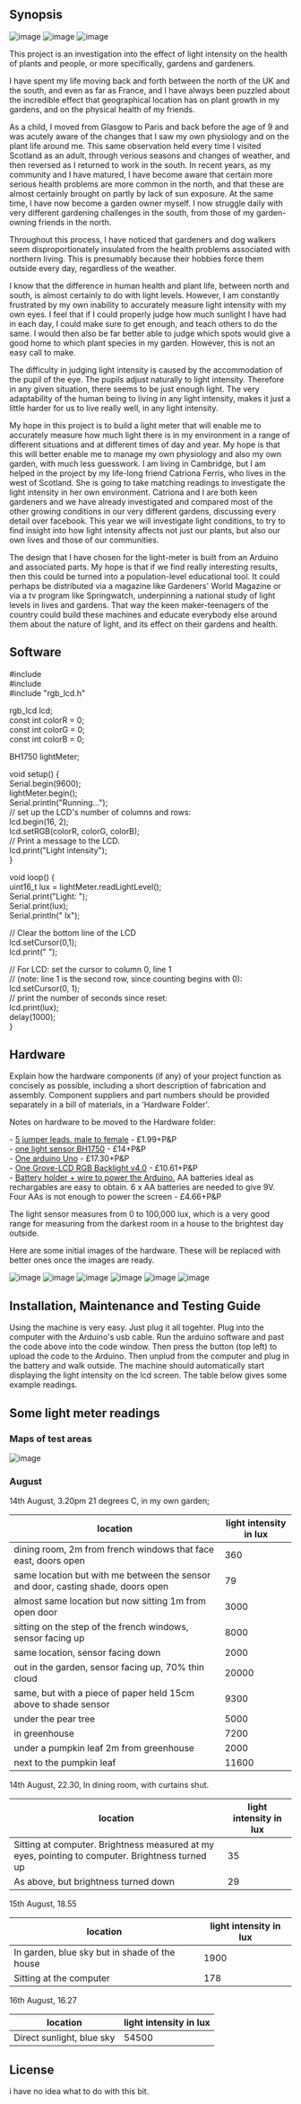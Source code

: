 
## Synopsis


<img src="images/banner2.jpg" alt="image"/>

<img src="images/Jennifer-Deegan.jpg" alt="image"/>
<img src="images/Tim Deegan.jpg" alt="image"/>

<p>

This project is an investigation into the effect of light intensity on the health of plants and people, or more specifically, gardens and gardeners. 

I have spent my life moving back and forth between the north of the UK and the south, and even as far as France, and I have always been puzzled about the incredible effect that geographical location has on plant growth in my gardens, and on the physical health of my friends. 

As a child, I moved from Glasgow to Paris and back before the age of 9 and was acutely aware of the changes that I saw my own physiology and on the plant life around me. This same observation held every time I visited Scotland as an adult, through verious seasons and changes of weather, and then reversed as I returned to work in the south. In recent years, as my community and I have matured, I have become aware that certain more serious health problems are more common in the north, and that these are almost certainly brought on partly by lack of sun exposure. At the same time, I have now become a garden owner myself. I now struggle daily with very different gardening challenges in the south, from those of my garden-owning friends in the north. 

Throughout this process, I have noticed that gardeners and dog walkers seem disproportionately insulated from the health problems associated with northern living. This is presumably because their hobbies force them outside every day, regardless of the weather. 

I know that the difference in human health and plant life, between north and south, is almost certainly to do with light levels. However, I am constantly frustrated by my own inability to accurately measure light intensity with my own eyes. I feel that if I could properly judge how much sunlight I have had in each day, I could make sure to get enough, and teach others to do the same. I would then also be far better able to judge which spots would give a good home to which plant species in my garden. However, this is not an easy call to make. 

The difficulty in judging light intensity is caused by the accommodation of the pupil of the eye. The pupils adjust naturally to light intensity. Therefore in any given situation, there seems to be just enough light. The very adaptability of the human being to living in any light intensity, makes it just a little harder for us to live really well, in any light intensity.

My hope in this project is to build a light meter that will enable me to accurately measure how much light there is in my environment in a range of different situations and at different times of day and year. My hope is that this will better enable me to manage my own physiology and also my own garden, with much less guesswork. I am living in Cambridge, but I am helped in the project by my life-long friend Catriona Ferris, who lives in the west of Scotland. She is going to take matching readings to investigate the light intensity in her own environment. Catriona and I are both keen gardeners and we have already investigated and compared most of the other growing conditions in our very different gardens, discussing every detail over facebook. This year we will investigate light conditions, to try to find insight into how light intensity affects not just our plants, but also our own lives and those of our communities.

The design that I have chosen for the light-meter is built from an Arduino and associated parts. My hope is that if we find really interesting results, then this could be turned into a population-level educational tool.  It could perhaps be distributed via a magazine like Gardeners' World Magazine or via a tv program like Springwatch, underpinning a national study of light levels in lives and gardens. That way the keen maker-teenagers of the country could build these machines and educate everybody else around them about the nature of light, and its effect on their gardens and health. 


## Software

<p>
#include <Wire.h><br>
#include <BH1750.h><br>
#include "rgb_lcd.h"<br>
  </p><p>
rgb_lcd lcd;<br>
const int colorR = 0;<br>
const int colorG = 0;<br>
const int colorB = 0;<br>
</p><p>
BH1750 lightMeter;<br>
</p><p>
void setup() {<br>
  Serial.begin(9600);<br>
  lightMeter.begin();<br>
  Serial.println("Running...");<br>
  // set up the LCD's number of columns and rows:<br>
  lcd.begin(16, 2);<br>
  lcd.setRGB(colorR, colorG, colorB);<br>
  // Print a message to the LCD.<br>
  lcd.print("Light intensity");<br>
}<br>
  </p><p>
void loop() {<br>
  uint16_t lux = lightMeter.readLightLevel();<br>
  Serial.print("Light: ");<br>
  Serial.print(lux);<br>
  Serial.println(" lx");<br>
</p><p>
  // Clear the bottom line of the LCD<br>
  lcd.setCursor(0,1);<br>
  lcd.print("          ");<br>
</p><p>
  // For LCD: set the cursor to column 0, line 1<br>
  // (note: line 1 is the second row, since counting begins with 0):<br>
  lcd.setCursor(0, 1);<br>
  // print the number of seconds since reset:<br>
  lcd.print(lux);<br>
  delay(1000);<br>
}<br>
</p>
  
## Hardware

Explain how the hardware components (if any) of your project function as concisely as possible, including a short description of fabrication and assembly. Component suppliers and part numbers should be provided separately in a bill of materials, in a 'Hardware Folder'.</p><p>

Notes on hardware to be moved to the Hardware folder:
</p><p>
- <a href="https://www.amazon.co.uk/d/Electronics-Photo/40pcs-Dupont-Male-Female-20cm-Jumper-Connectors/B013EW65H2/ref=sr_1_1?ie=UTF8&qid=1501469205&sr=8-1&keywords=male+to+female+jumper+leads"> 5 jumper leads, male to female</a> - £1.99+P&P<br>
- <a href="https://makersify.com/products/dfrobot-light-sensor-bh1750">one light sensor BH1750</a> - £14+P&P<br>
- <a href="https://www.amazon.co.uk/Arduino-A000066-UNO/dp/B008GRTSV6/ref=sr_1_4?s=computers&ie=UTF8&qid=1501468175&sr=1-4&keywords=arduino+uno">One arduino Uno</a> - £17.30+P&P<br>
- <a href="https://www.seeedstudio.com/Grove-LCD-RGB-Backlight-p-1643.html">One Grove-LCD RGB Backlight v4.0</a> - £10.61+P&P<br>
- <a href="http://www.robotshop.com/uk/adafruit-battery-holder-barrel-jack.html?gclid=Cj0KCQjwlMXMBRC1ARIsAKKGuwgjdagw_J_4zrTdrNKmqMNNupCF1OF1kEguYkfuQn4ah6_1nsIECt8aApqwEALw_wcB">Battery holder + wire to power the Arduino.</a> AA batteries ideal as rechargables are easy to obtain. 6 x AA batteries are needed to give 9V. Four AAs is not enough to power the screen - £4.66+P&P<br>
</p><p>
  
The light sensor measures from 0 to 100,000 lux, which is a very good range for measuring from the darkest room in a house to the brightest day outside.   

</p><p>
Here are some initial images of the hardware. These will be replaced with better ones once the images are ready.
</p><p>
<img src="images/IMG_6600.JPG" alt="image"/>
<img src="images/IMG_6601.JPG" alt="image"/>
<img src="images/IMG_6588.JPG" alt="image"/>
<img src="images/IMG_6597.JPG" alt="image"/>
<img src="images/IMG_6598.JPG" alt="image"/>
<img src="images/IMG_6599.JPG" alt="image"/>


## Installation, Maintenance and Testing Guide

Using the machine is very easy. Just plug it all togehter. Plug into the computer with the Arduino's usb cable. Run the arduino software and past the code above into the code window. Then press the button (top left) to upload the code to the Arduino. Then unplud from the computer and plug in the battery and walk outside. The machine should automatically start displaying the light intensity on the lcd screen. The table below gives some example readings. 


## Some light meter readings

### Maps of test areas

<img src="images/cambridge.jpg" alt="image"/>

### August

14th August, 3.20pm 21 degrees C, in my own garden;

| location | light intensity in lux  |
| --------- | ------------------------ |
| dining room, 2m from french windows that face east, doors open      |    360 |
| same location but with me between the sensor and door, casting shade, doors open   |       79 |
| almost same location but now sitting 1m from open door     |    3000 |
| sitting on the step of the french windows, sensor facing up    |     8000 |
| same location, sensor facing down       |  2000 |
| out in the garden, sensor facing up, 70% thin cloud     |    20000 |
| same, but with a piece of paper held 15cm above to shade sensor  |     9300 |
| under the pear tree     |    5000 |
| in greenhouse    | 7200 |
| under a pumpkin leaf 2m from greenhouse  |   2000 |
| next to the pumpkin leaf    |      11600 |

14th August, 22.30, In dining room, with curtains shut.

| location | light intensity in lux  |
| --------- | ------------------------ |
| Sitting at computer. Brightness measured at my eyes, pointing to computer. Brightness turned up  | 35 |
| As above, but brightness turned down | 29 |

15th August, 18.55

| location | light intensity in lux  |
| --------- | ------------------------ |
| In garden, blue sky but in shade of the house  | 1900 |
| Sitting at the computer | 178 |


16th August, 16.27

| location | light intensity in lux  |
| --------- | ------------------------ |
| Direct sunlight, blue sky  | 54500 |




## License

i have no idea what to do with this bit. 
